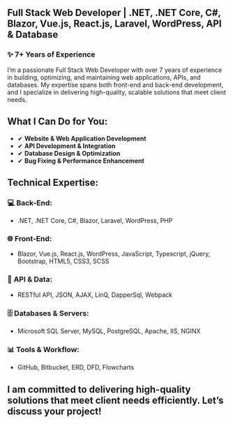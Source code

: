 ## Full Stack Web Developer | .NET, .NET Core, C#, Blazor, Vue.js, React.js, Laravel, WordPress, API & Database
### ✨ 7+ Years of Experience

I’m a passionate Full Stack Web Developer with over 7 years of experience in building, optimizing, and maintaining web applications, APIs, and databases. My expertise spans both front-end and back-end development, and I specialize in delivering high-quality, scalable solutions that meet client needs.

## What I Can Do for You:
- ✔ **Website & Web Application Development**
- ✔ **API Development & Integration**
- ✔ **Database Design & Optimization**
- ✔ **Bug Fixing & Performance Enhancement**

## Technical Expertise:
### 💻 **Back-End:**
- .NET, .NET Core, C#, Blazor, Laravel, WordPress, PHP

### 🌐 **Front-End:**
- Blazor, Vue.js, React.js, WordPress, JavaScript, Typescript, jQuery, Bootstrap, HTML5, CSS3, SCSS

### 🔗 **API & Data:**
- RESTful API, JSON, AJAX, LinQ, DapperSql, Webpack

### 🗄 **Databases & Servers:**
- Microsoft SQL Server, MySQL, PostgreSQL, Apache, IIS, NGINX

### 📊 **Tools & Workflow:**
- GitHub, Bitbucket, ERD, DFD, Flowcharts

## I am committed to delivering high-quality solutions that meet client needs efficiently. Let’s discuss your project!
